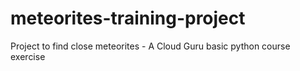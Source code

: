 # meteorites-training-project
Project to find close meteorites - A Cloud Guru basic python course exercise

